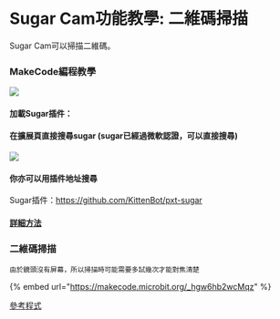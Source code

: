 # Sugar Cam功能教學: 二維碼掃描

Sugar Cam可以掃描二維碼。

### MakeCode編程教學

![](https://kittenbothk.readthedocs.io/en/latest/\_images/mcbanner15.png)

#### 加載Sugar插件：

#### 在擴展頁直接搜尋sugar (sugar已經過微軟認證，可以直接搜尋)

![](https://kittenbothk.readthedocs.io/en/latest/\_images/sugar\_search.gif)

#### 你亦可以用插件地址搜尋

Sugar插件：https://github.com/KittenBot/pxt-sugar

#### [詳細方法](../../../../programmingplatforms/makecode/kittenbotandmakecode.md)

### 二維碼掃描

```
由於鏡頭沒有屏幕，所以掃描時可能需要多試幾次才能對焦清楚
```

{% embed url="https://makecode.microbit.org/_hgw6hb2wcMqz" %}

[參考程式](https://makecode.microbit.org/\_hgw6hb2wcMqz)

